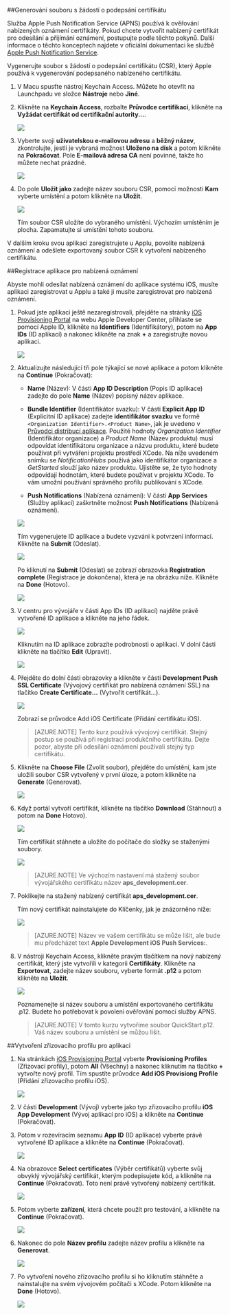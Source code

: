 

##Generování souboru s žádostí o podepsání certifikátu

Služba Apple Push Notification Service (APNS) používá k ověřování nabízených oznámení certifikáty. Pokud chcete vytvořit nabízený certifikát pro odesílání a přijímání oznámení, postupujte podle těchto pokynů. Další informace o těchto konceptech najdete v oficiální dokumentaci ke službě [Apple Push Notification Service](http://go.microsoft.com/fwlink/p/?LinkId=272584).

Vygenerujte soubor s žádostí o podepsání certifikátu (CSR), který Apple používá k vygenerování podepsaného nabízeného certifikátu.

1. V Macu spusťte nástroj Keychain Access. Můžete ho otevřít na Launchpadu ve složce **Nástroje** nebo **Jiné**.

2. Klikněte na **Keychain Access**, rozbalte **Průvodce certifikací**, klikněte na **Vyžádat certifikát od certifikační autority...**.

    ![](./media/notification-hubs-enable-apple-push-notifications/notification-hubs-request-cert-from-ca.png)

3. Vyberte svoji **uživatelskou e-mailovou adresu** a **běžný název**, zkontrolujte, jestli je vybraná možnost **Uloženo na disk** a potom klikněte na **Pokračovat**. Pole **E-mailová adresa CA** není povinné, takže ho můžete nechat prázdné.

    ![](./media/notification-hubs-enable-apple-push-notifications/notification-hubs-csr-info.png)

4. Do pole **Uložit jako** zadejte název souboru CSR, pomocí možnosti **Kam** vyberte umístění a potom klikněte na **Uložit**.

    ![](./media/notification-hubs-enable-apple-push-notifications/notification-hubs-save-csr.png)

    Tím soubor CSR uložíte do vybraného umístění. Výchozím umístěním je plocha. Zapamatujte si umístění tohoto souboru.

V dalším kroku svou aplikaci zaregistrujete u Applu, povolíte nabízená oznámení a odešlete exportovaný soubor CSR k vytvoření nabízeného certifikátu.

##Registrace aplikace pro nabízená oznámení

Abyste mohli odesílat nabízená oznámení do aplikace systému iOS, musíte aplikaci zaregistrovat u Applu a také ji musíte zaregistrovat pro nabízená oznámení.  

1. Pokud jste aplikaci ještě nezaregistrovali, přejděte na stránky <a href="http://go.microsoft.com/fwlink/p/?LinkId=272456" target="_blank">iOS Provisioning Portal</a> na webu Apple Developer Center, přihlaste se pomocí Apple ID, klikněte na **Identifiers** (Identifikátory), potom na **App IDs** (ID aplikací) a nakonec klikněte na znak **+** a zaregistrujte novou aplikaci.

    ![](./media/notification-hubs-enable-apple-push-notifications/notification-hubs-ios-appids.png)


2. Aktualizujte následující tři pole týkající se nové aplikace a potom klikněte na **Continue** (Pokračovat):

    * **Name** (Název): V části **App ID Description** (Popis ID aplikace) zadejte do pole **Name** (Název) popisný název aplikace.
    
    * **Bundle Identifier** (Identifikátor svazku): V části **Explicit App ID** (Explicitní ID aplikace) zadejte **identifikátor svazku** ve formě `<Organization Identifier>.<Product Name>`, jak je uvedeno v [Průvodci distribucí aplikace](https://developer.apple.com/library/mac/documentation/IDEs/Conceptual/AppDistributionGuide/ConfiguringYourApp/ConfiguringYourApp.html#//apple_ref/doc/uid/TP40012582-CH28-SW8). Použité hodnoty *Organization Identifier* (Identifikátor organizace) a *Product Name* (Název produktu) musí odpovídat identifikátoru organizace a názvu produktu, které budete používat při vytváření projektu prostředí XCode. Na níže uvedeném snímku se *NotificationHubs* používá jako identifikátor organizace a *GetStarted* slouží jako název produktu. Ujistěte se, že tyto hodnoty odpovídají hodnotám, které budete používat v projektu XCode. To vám umožní používání správného profilu publikování s XCode. 
    
    * **Push Notifications** (Nabízená oznámení): V části **App Services** (Služby aplikací) zaškrtněte možnost **Push Notifications** (Nabízená oznámení).

    ![](./media/notification-hubs-enable-apple-push-notifications/notification-hubs-new-appid-info.png)

    Tím vygenerujete ID aplikace a budete vyzváni k potvrzení informací. Klikněte na **Submit** (Odeslat).


    ![](./media/notification-hubs-enable-apple-push-notifications/notification-hubs-confirm-new-appid.png)


    Po kliknutí na **Submit** (Odeslat) se zobrazí obrazovka **Registration complete** (Registrace je dokončena), která je na obrázku níže. Klikněte na **Done** (Hotovo).


    ![](./media/notification-hubs-enable-apple-push-notifications/notification-hubs-appid-registration-complete.png)


3. V centru pro vývojáře v části App IDs (ID aplikací) najděte právě vytvořené ID aplikace a klikněte na jeho řádek.

    ![](./media/notification-hubs-enable-apple-push-notifications/notification-hubs-ios-appids2.png)

    Kliknutím na ID aplikace zobrazíte podrobnosti o aplikaci. V dolní části klikněte na tlačítko **Edit** (Upravit).

    ![](./media/notification-hubs-enable-apple-push-notifications/notification-hubs-edit-appid.png)

4. Přejděte do dolní části obrazovky a klikněte v části **Development Push SSL Certificate** (Vývojový certifikát pro nabízená oznámení SSL) na tlačítko **Create Certificate...** (Vytvořit certifikát...).

    ![](./media/notification-hubs-enable-apple-push-notifications/notification-hubs-appid-create-cert.png)

    Zobrazí se průvodce Add iOS Certificate (Přidání certifikátu iOS).

    > [AZURE.NOTE] Tento kurz používá vývojový certifikát. Stejný postup se používá při registraci produkčního certifikátu. Dejte pozor, abyste při odesílání oznámení používali stejný typ certifikátu.

5. Klikněte na **Choose File** (Zvolit soubor), přejděte do umístění, kam jste uložili soubor CSR vytvořený v první úloze, a potom klikněte na **Generate** (Generovat).

    ![](./media/notification-hubs-enable-apple-push-notifications/notification-hubs-appid-cert-choose-csr.png)

6. Když portál vytvoří certifikát, klikněte na tlačítko **Download** (Stáhnout) a potom na **Done** Hotovo).

    ![](./media/notification-hubs-enable-apple-push-notifications/notification-hubs-appid-download-cert.png)

    Tím certifikát stáhnete a uložíte do počítače do složky se staženými soubory.

    ![](./media/notification-hubs-enable-apple-push-notifications/notification-hubs-cert-downloaded.png)

    > [AZURE.NOTE] Ve výchozím nastavení má stažený soubor vývojářského certifikátu název **aps_development.cer**.

7. Poklikejte na stažený nabízený certifikát **aps_development.cer**.

    Tím nový certifikát nainstalujete do Klíčenky, jak je znázorněno níže:

    ![](./media/notification-hubs-enable-apple-push-notifications/notification-hubs-cert-in-keychain.png)

    > [AZURE.NOTE] Název ve vašem certifikátu se může lišit, ale bude mu předcházet text **Apple Development iOS Push Services:**.

8. V nástroji Keychain Access, klikněte pravým tlačítkem na nový nabízený certifikát, který jste vytvořili v kategorii **Certifikáty**. Klikněte na **Exportovat**, zadejte název souboru, vyberte formát **.p12** a potom klikněte na **Uložit**.

    ![](./media/notification-hubs-enable-apple-push-notifications/notification-hubs-export-cert-p12.png)

    Poznamenejte si název souboru a umístění exportovaného certifikátu .p12. Budete ho potřebovat k povolení ověřování pomocí služby APNS.

    >[AZURE.NOTE] V tomto kurzu vytvoříme soubor QuickStart.p12. Váš název souboru a umístění se můžou lišit.


##Vytvoření zřizovacího profilu pro aplikaci

1. Na stránkách <a href="http://go.microsoft.com/fwlink/p/?LinkId=272456" target="_blank">iOS Provisioning Portal</a> vyberte **Provisioning Profiles** (Zřizovací profily), potom **All** (Všechny) a nakonec kliknutím na tlačítko **+** vytvořte nový profil. Tím spustíte průvodce **Add iOS Provisiong Profile** (Přidání zřizovacího profilu iOS).

    ![](./media/notification-hubs-enable-apple-push-notifications/notification-hubs-new-provisioning-profile.png)

2. V části **Development** (Vývoj) vyberte jako typ zřizovacího profilu **iOS App Development** (Vývoj aplikací pro iOS) a klikněte na **Continue** (Pokračovat). 


3. Potom v rozevíracím seznamu **App ID** (ID aplikace) vyberte právě vytvořené ID aplikace a klikněte na **Continue** (Pokračovat).

    ![](./media/notification-hubs-enable-apple-push-notifications/notification-hubs-select-appid-for-provisioning.png)


4. Na obrazovce **Select certificates** (Výběr certifikátů) vyberte svůj obvyklý vývojářský certifikát, kterým podepisujete kód, a klikněte na **Continue** (Pokračovat). Toto není právě vytvořený nabízený certifikát.

    ![](./media/notification-hubs-enable-apple-push-notifications/notification-hubs-provisioning-select-cert.png)


5. Potom vyberte **zařízení**, která chcete použít pro testování, a klikněte na **Continue** (Pokračovat).

    ![](./media/notification-hubs-enable-apple-push-notifications/notification-hubs-provisioning-select-devices.png)


6. Nakonec do pole **Název profilu** zadejte název profilu a klikněte na **Generovat**.

    ![](./media/notification-hubs-enable-apple-push-notifications/notification-hubs-provisioning-name-profile.png)


7. Po vytvoření nového zřizovacího profilu si ho kliknutím stáhněte a nainstalujte na svém vývojovém počítači s XCode. Potom klikněte na **Done** (Hotovo).

    ![](./media/notification-hubs-enable-apple-push-notifications/notification-hubs-provisioning-profile-ready.png)





<!--HONumber=Jun16_HO2-->


